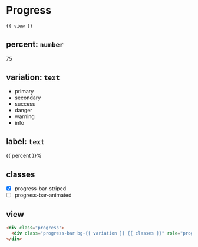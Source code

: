 # Progress

```html
{{ view }}
```

## percent: `number`
75

## variation: `text`
- primary
- secondary
- success
- danger
- warning
- info

## label: `text`
{{ percent }}%

## classes
- [x] progress-bar-striped
- [ ] progress-bar-animated

## view

```html
<div class="progress">
  <div class="progress-bar bg-{{ variation }} {{ classes }}" role="progressbar" style="width: {{ percent }}%" aria-valuenow="{{ percent }}" aria-valuemin="0" aria-valuemax="100">{{ label }}</div>
</div>
```
